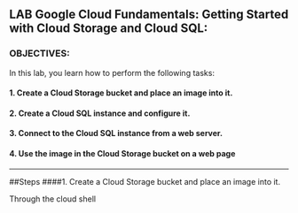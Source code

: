 ## LAB Google Cloud Fundamentals: Getting Started with Cloud Storage and Cloud SQL:


### OBJECTIVES:
In this lab, you learn how to perform the following tasks:

#### 1. Create a Cloud Storage bucket and place an image into it.
#### 2. Create a Cloud SQL instance and configure it.
#### 3. Connect to the Cloud SQL instance from a web server.
#### 4. Use the image in the Cloud Storage bucket on a web page
***

##Steps
####1. Create a Cloud Storage bucket and place an image into it.

Through the cloud shell